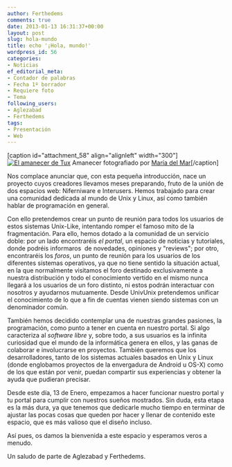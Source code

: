 ```yaml
---
author: Ferthedems
comments: true
date: 2013-01-13 16:31:37+00:00
layout: post
slug: hola-mundo
title: echo '¡Hola, mundo!'
wordpress_id: 56
categories:
- Noticias
ef_editorial_meta:
- Contador de palabras
- Fecha 1º borrador
- Requiere foto
- Tema
following_users:
- Aglezabad
- Ferthedems
tags:
- Presentación
- Web
---
```


[caption id="attachment_58" align="alignleft" width="300"][![El amanecer de Tux](http://www.univunix.com/wp-content/uploads/tuxamanecer-300x300.jpg)](http://www.univunix.com/wp-content/uploads/tuxamanecer.jpg) Amanecer fotografiado por [María del Mar](http://www.flickr.com/photos/46942656@N04/8362840448)[/caption]


Nos complace anunciar que, con esta pequeña introducción, nace un proyecto cuyos creadores llevamos meses preparando, fruto de la unión de dos espacios web: Niferniware e Interusers. Hemos trabajado para crear una comunidad dedicada al mundo de Unix y Linux, así como también hablar de programación en general.




Con ello pretendemos crear un punto de reunión para todos los usuarios de estos sistemas Unix-Like, intentando romper el famoso mito de la fragmentación. Para ello, hemos dotado a la comunidad de un servicio doble: por un lado encontraréis _el portal_, un espacio de noticias y tutoriales, donde podréis informaros  de novedades, opiniones y "reviews"; por otro, encontraréis los _foros_, un punto de reunión para los usuarios de los diferentes sistemas operativos, ya que no tiene sentido la situación actual, en la que normalmente visitamos el foro destinado exclusivamente a nuestra distribución y todo el conocimiento vertido en el mismo nunca llegará a los usuarios de un foro distinto, ni estos podrán interactuar con nosotros y ayudarnos mutuamente. Desde UnivUnix pretendemos unificar el conocimiento de lo que a fin de cuentas vienen siendo sistemas con un denominador común.




También hemos decidido contemplar una de nuestras grandes pasiones, la programación, como punto a tener en cuenta en nuestro portal. Si algo caracteriza al _software libre_ y, sobre todo, a sus usuarios es la infinita curiosidad que el mundo de la informática genera en ellos, y las ganas de colaborar e involucrarse en proyectos. También queremos que los desarrolladores, tanto de los sistemas actuales basados en Unix y Linux (donde englobamos proyectos de la envergadura de Android u OS-X) como de los que están por venir, puedan compartir sus experiencias y obtener la ayuda que pudieran precisar.




Desde este día, 13 de Enero, empezamos a hacer funcionar nuestro portal y tu portal para cumplir con nuestros sueños mostrados. Sin duda, esta etapa es la más dura, ya que tenemos que dedicarle mucho tiempo en terminar de ajustar las pocas cosas que queden por hacer y llenar de contenido este espacio, que es más valioso que el diseño incluso.




Así pues, os damos la bienvenida a este espacio y esperamos veros a menudo.




Un saludo de parte de Aglezabad y Ferthedems.



